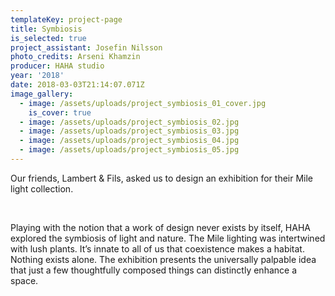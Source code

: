 ```yaml
---
templateKey: project-page
title: Symbiosis
is_selected: true
project_assistant: Josefin Nilsson
photo_credits: Arseni Khamzin
producer: HAHA studio
year: '2018'
date: 2018-03-03T21:14:07.071Z
image_gallery:
  - image: /assets/uploads/project_symbiosis_01_cover.jpg
    is_cover: true
  - image: /assets/uploads/project_symbiosis_02.jpg
  - image: /assets/uploads/project_symbiosis_03.jpg
  - image: /assets/uploads/project_symbiosis_04.jpg
  - image: /assets/uploads/project_symbiosis_05.jpg
---
```

Our friends, Lambert & Fils, asked us to design an exhibition for their Mile light collection.

<br/>

Playing with the notion that a work of design never exists by itself, HAHA explored the symbiosis of light and nature. The Mile lighting was intertwined with lush plants. It’s innate to all of us that coexistence makes a habitat. Nothing exists alone. The exhibition presents the universally palpable idea that just a few thoughtfully composed things can distinctly enhance a space.

